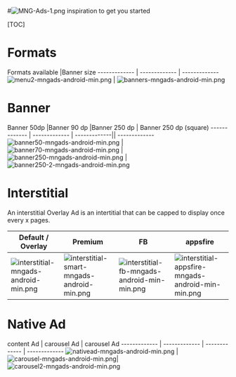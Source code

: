 #![MNG-Ads-1.png](https://bitbucket.org/repo/aen579/images/3739691856-MNG-Ads-1.png) inspiration to get you started

[TOC]

# Formats

Formats available |Banner size
------------- | ------------- | -------------
![menu2-mngads-android-min.png](https://bitbucket.org/repo/GyRXRR/images/2765152947-menu2-mngads-android-min.png) | ![banners-mngads-android-min.png](https://bitbucket.org/repo/GyRXRR/images/1458902957-banners-mngads-android-min.png)

# Banner
Banner 50dp |Banner 90 dp  |Banner 250 dp | Banner 250 dp (square)
------------- | ------------- | -------------|| -------------
![banner50-mngads-android-min.png](https://bitbucket.org/repo/GyRXRR/images/288211594-banner50-mngads-android-min.png) | ![banner70-mngads-android-min.png](https://bitbucket.org/repo/GyRXRR/images/2124126250-banner70-mngads-android-min.png) | ![banner250-mngads-android-min.png](https://bitbucket.org/repo/GyRXRR/images/4181983461-banner250-mngads-android-min.png) | ![banner250-2-mngads-android-min.png](https://bitbucket.org/repo/GyRXRR/images/734872252-banner250-2-mngads-android-min.png)

# Interstitial

 An interstitial Overlay Ad is an intertitial that can be capped to display once every  x pages.

Default / Overlay  | Premium | FB | appsfire
------------- | ------------- | ------------- | -------------
![interstitial-mngads-android-min.png](https://bitbucket.org/repo/GyRXRR/images/2663406850-interstitial-mngads-android-min.png)|![interstitial-smart-mngads-android-min.png](https://bitbucket.org/repo/GyRXRR/images/691431865-interstitial-smart-mngads-android-min.png)| ![interstitial-fb-mngads-android-min-min.png](https://bitbucket.org/repo/GyRXRR/images/416362138-interstitial-fb-mngads-android-min-min.png) |![interstitial-appsfire-mngads-android-min-min.png](https://bitbucket.org/repo/GyRXRR/images/15176750-interstitial-appsfire-mngads-android-min-min.png)

# Native Ad

content Ad  | carousel Ad | carousel Ad
------------- | ------------- | -------------  | -------------
![nativead-mngads-android-min.png](https://bitbucket.org/repo/GyRXRR/images/2023575496-nativead-mngads-android-min.png) | ![carousel-mngads-android-min.png](https://bitbucket.org/repo/GyRXRR/images/198158028-carousel-mngads-android-min.png)|![carousel2-mngads-android-min.png](https://bitbucket.org/repo/GyRXRR/images/771135904-carousel2-mngads-android-min.png)
